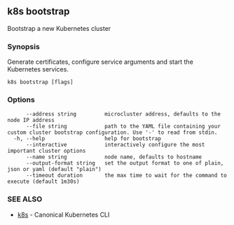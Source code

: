 ## k8s bootstrap

Bootstrap a new Kubernetes cluster

### Synopsis

Generate certificates, configure service arguments and start the Kubernetes services.

```
k8s bootstrap [flags]
```

### Options

```
      --address string         microcluster address, defaults to the node IP address
      --file string            path to the YAML file containing your custom cluster bootstrap configuration. Use '-' to read from stdin.
  -h, --help                   help for bootstrap
      --interactive            interactively configure the most important cluster options
      --name string            node name, defaults to hostname
      --output-format string   set the output format to one of plain, json or yaml (default "plain")
      --timeout duration       the max time to wait for the command to execute (default 1m30s)
```

### SEE ALSO

* [k8s](k8s.md)	 - Canonical Kubernetes CLI

